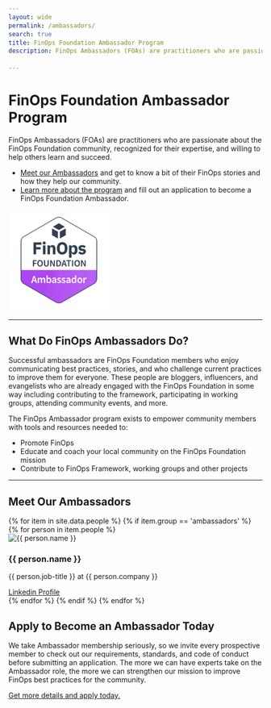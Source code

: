 ```yaml
---
layout: wide
permalink: /ambassadors/
search: true
title: FinOps Foundation Ambassador Program
description: FinOps Ambassadors (FOAs) are practitioners who are passionate about the FinOps Foundation community, recognized for their expertise, and willing to help others learn and succeed. Get more information about how to become an Ambassador to help us continue to grow our community.

---
```

# FinOps Foundation Ambassador Program

<div class="flex flex-wrap">
  <div class="w-full md:w-1/2">
    FinOps Ambassadors (FOAs) are practitioners who are passionate about the FinOps Foundation community, recognized for their expertise, and willing to help others learn and succeed.
  
  <ul>
    <li><a href="#ambassadors">Meet our Ambassadors</a> and get to know a bit of their FinOps stories and how they help our community.</li>
    <li><a href="/ambassadors/apply">Learn more about the program</a> and fill out an application to become a FinOps Foundation Ambassador.</li>
  </ul>
  </div>
  <div class="w-full md:w-1/2 text-center">
    <img src="/img/ambassadors/ambassadors.png" alt="FinOps Foundation Ambassadors Badge" width="200" class="inline-block">
  </div>
</div>



---

## What Do FinOps Ambassadors Do?
Successful ambassadors are FinOps Foundation members who enjoy communicating best practices, stories, and who challenge current practices to improve them for everyone. These people are bloggers, influencers, and evangelists who are already engaged with the FinOps Foundation in some way including contributing to the framework, participating in working groups, attending community events, and more.

The FinOps Ambassador program exists to empower community members with tools and resources needed to:
* Promote FinOps
* Educate and coach your local community on the FinOps Foundation mission
* Contribute to FinOps Framework, working groups and other projects

---

## Meet Our Ambassadors

<div id="ambassadors" class="flex md:flex-row flex-wrap items-stretch p-4 rounded-md mt-4">
{% for item in site.data.people %}
  {% if item.group == 'ambassadors' %}
     {% for person in item.people %}
     <div class="w-1/2 md:w-1/3 p-2 flex">
      <div class="flex flex-col bg-gray-100 w-full items-stretch text-center p-2 rounded-lg shadow-sm border-solid border-gray-200 border hover:-translate-y-1 hover:shadow-lg transition transform duration-500 hover:border-green-500">
        <div>
          <img src="/img/people/ambassadors/{{ person.image }}" alt="{{ person.name }}" width="150" class="rounded-full inline-block" />
        </div>
        <div class="flex-grow">
          <h3 class="mb-1 mt-2">{{ person.name }}</h3>
          <p class="px-2 mb-1 leading-snug">{{ person.job-title }} at {{ person.company }}</p>
        </div>
        <a href="{{ person.linkedin-url }}" class="text-sm text-green-500 hover:text-green-600 transition-colors duration-200">Linkedin Profile</a>
      </div>
    </div>
     {% endfor %}
  {% endif %}
{% endfor %}
</div>

## Apply to Become an Ambassador Today
We take Ambassador membership seriously, so we invite every prospective member to check out our requirements, standards, and code of conduct before submitting an application. The more we can have experts take on the Ambassador role, the more we can strengthen our mission to improve FinOps best practices for the community.

[Get more details and apply today.](/ambassadors/apply/)
